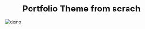 <center><h1>Portfolio Theme from scrach</h1></center>

![demo](https://cdn.discordapp.com/attachments/939525739995332688/943197548837998662/unknown.png)
